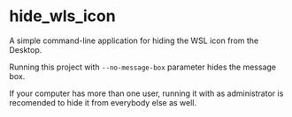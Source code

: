 # hide_wls_icon

A simple command-line application for hiding the WSL icon from the Desktop.

Running this project with `--no-message-box` parameter hides the message box.

If your computer has more than one user, running it with as administrator is recomended to hide it from everybody else as well.

